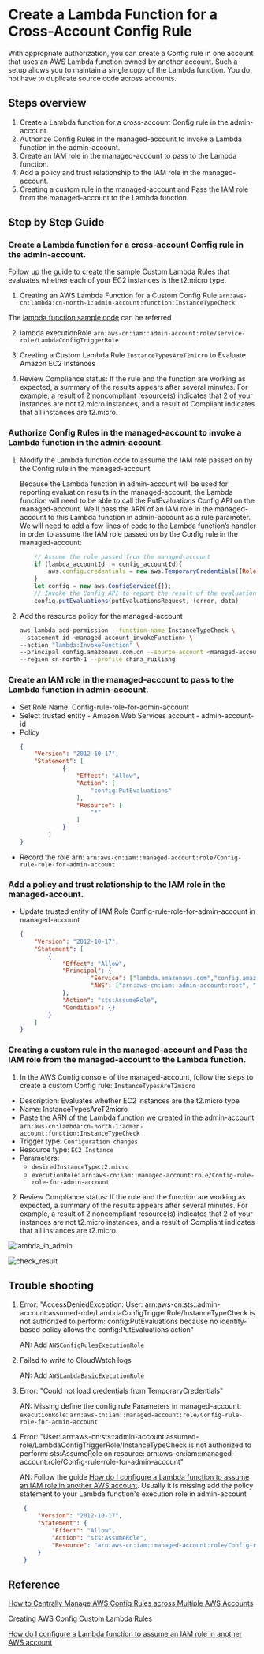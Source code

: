 # Create a Lambda Function for a Cross-Account Config Rule
With appropriate authorization, you can create a Config rule in one account that uses an AWS Lambda function owned by another account. Such a setup allows you to maintain a single copy of the Lambda function. You do not have to duplicate source code across accounts.

## Steps overview
1.	Create a Lambda function for a cross-account Config rule in the admin-account.
2.	Authorize Config Rules in the managed-account to invoke a Lambda function in the admin-account.
3.	Create an IAM role in the managed-account to pass to the Lambda function.
4.	Add a policy and trust relationship to the IAM role in the managed-account.
5.	Creating a custom rule in the managed-account and Pass the IAM role from the managed-account to the Lambda function.

## Step by Step Guide
### Create a Lambda function for a cross-account Config rule in the admin-account.
[Follow up the guide](https://docs.aws.amazon.com/config/latest/developerguide/evaluate-config_develop-rules_getting-started.html) to create the sample Custom Lambda Rules that evaluates whether each of your EC2 instances is the t2.micro type.

1. Creating an AWS Lambda Function for a Custom Config Rule `arn:aws-cn:lambda:cn-north-1:admin-account:function:InstanceTypeCheck`

The [lambda function sample code](scripts/cross-account-lambda-config.js) can be referred

2. lambda executionRole
`arn:aws-cn:iam::admin-account:role/service-role/LambdaConfigTriggerRole`

3. Creating a Custom Lambda Rule `InstanceTypesAreT2micro` to Evaluate Amazon EC2 Instances 

4. Review Compliance status: If the rule and the function are working as expected, a summary of the results appears after several minutes. For example, a result of 2 noncompliant resource(s) indicates that 2 of your instances are not t2.micro instances, and a result of Compliant indicates that all instances are t2.micro. 
   
### Authorize Config Rules in the managed-account to invoke a Lambda function in the admin-account.
1. Modify the Lambda function code to assume the IAM role passed on by the Config rule in the managed-account
   
    Because the Lambda function in admin-account will be used for reporting evaluation results in the managed-account, the Lambda function will need to be able to call the PutEvaluations Config API on the managed-account. We’ll pass the ARN of an IAM role in the managed-account to this Lambda function in admin-account as a rule parameter. We will need to add a few lines of code to the Lambda function’s handler in order to assume the IAM role passed on by the Config rule in the managed-account:

    ```js
        // Assume the role passed from the managed-account
        if (lambda_accountId != config_accountId){
            aws.config.credentials = new aws.TemporaryCredentials({RoleArn: ruleParameters.executionRole});
        }
        let config = new aws.ConfigService({});
        // Invoke the Config API to report the result of the evaluation
        config.putEvaluations(putEvaluationsRequest, (error, data)
    ```

2. Add the resource policy for the managed-account
    ```bash
    aws lambda add-permission --function-name InstanceTypeCheck \
    --statement-id <managed-account_invokeFunction> \
    --action "lambda:InvokeFunction" \
    --principal config.amazonaws.com.cn --source-account <managed-account> \
    --region cn-north-1 --profile china_ruiliang
    ```

### Create an IAM role in the managed-account to pass to the Lambda function in admin-account.
- Set Role Name: Config-rule-role-for-admin-account
- Select trusted entity - Amazon Web Services account - admin-account-id
- Policy
    ```json
    {
        "Version": "2012-10-17",
        "Statement": [
                {
                    "Effect": "Allow",
                    "Action": [
                        "config:PutEvaluations"
                    ],
                    "Resource": [
                        "*"
                    ]
                }
            ]
    }
    ```
- Record the role arn: `arn:aws-cn:iam::managed-account:role/Config-rule-role-for-admin-account`

### Add a policy and trust relationship to the IAM role in the managed-account.
- Update trusted entity of IAM Role Config-rule-role-for-admin-account in managed-account
    ```json
    {
        "Version": "2012-10-17",
        "Statement": [
            {
                "Effect": "Allow",
                "Principal": {
                        "Service": ["lambda.amazonaws.com","config.amazonaws.com","config.amazonaws.com.cn"],
                        "AWS": ["arn:aws-cn:iam::admin-account:root", "arn:aws-cn:iam::admin-account:role/service-role/LambdaConfigTriggerRole"]
                },
                "Action": "sts:AssumeRole",
                "Condition": {}
            }
        ]
    }
    ```

### Creating a custom rule in the managed-account and Pass the IAM role from the managed-account to the Lambda function.
1. In the AWS Config console of the managed-account, follow the steps to create a custom Config rule: `InstanceTypesAreT2micro`
- Description: Evaluates whether EC2 instances are the t2.micro type
- Name: InstanceTypesAreT2micro
- Paste the ARN of the Lambda function we created in the admin-account:
`arn:aws-cn:lambda:cn-north-1:admin-account:function:InstanceTypeCheck`
- Trigger type: `Configuration changes`
- Resource type: `EC2 Instance`
- Parameters:
  - `desiredInstanceType`:`t2.micro`
  - `executionRole`: `arn:aws-cn:iam::managed-account:role/Config-rule-role-for-admin-account`

2. Review Compliance status: If the rule and the function are working as expected, a summary of the results appears after several minutes. For example, a result of 2 noncompliant resource(s) indicates that 2 of your instances are not t2.micro instances, and a result of Compliant indicates that all instances are t2.micro. 

![lambda_in_admin](scripts/lambda_in_admin.png)

![check_result](scripts/check_result.png)

## Trouble shooting
1. Error: "AccessDeniedException: User: arn:aws-cn:sts::admin-account:assumed-role/LambdaConfigTriggerRole/InstanceTypeCheck is not authorized to perform: config:PutEvaluations because no identity-based policy allows the config:PutEvaluations action"

    AN: Add `AWSConfigRulesExecutionRole`

2. Failed to write to CloudWatch logs
   
    AN: Add `AWSLambdaBasicExecutionRole`

3. Error: "Could not load credentials from TemporaryCredentials"

    AN: Missing define the config rule Parameters in managed-account: `executionRole`: `arn:aws-cn:iam::managed-account:role/Config-rule-role-for-admin-account` 

4. Error: "User: arn:aws-cn:sts::admin-account:assumed-role/LambdaConfigTriggerRole/InstanceTypeCheck is not authorized to perform: sts:AssumeRole on resource: arn:aws-cn:iam::managed-account:role/Config-rule-role-for-admin-account"
   
   AN: Follow the guide [How do I configure a Lambda function to assume an IAM role in another AWS account](https://aws.amazon.com/premiumsupport/knowledge-center/lambda-function-assume-iam-role/). Usually it is missing add the policy statement to your Lambda function's execution role in admin-account
   ```json
    {
        "Version": "2012-10-17",
        "Statement": {
            "Effect": "Allow",
            "Action": "sts:AssumeRole",
            "Resource": "arn:aws-cn:iam::managed-account:role/Config-rule-role-for-admin-account"
        }
    }
    ```
   
## Reference
[How to Centrally Manage AWS Config Rules across Multiple AWS Accounts](https://aws.amazon.com/blogs/devops/how-to-centrally-manage-aws-config-rules-across-multiple-aws-accounts/)

[Creating AWS Config Custom Lambda Rules](https://docs.aws.amazon.com/config/latest/developerguide/evaluate-config_develop-rules_lambda-functions.html)

[How do I configure a Lambda function to assume an IAM role in another AWS account](https://aws.amazon.com/premiumsupport/knowledge-center/lambda-function-assume-iam-role/)
